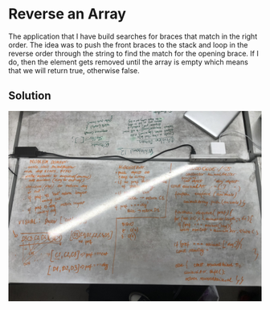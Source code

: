 # Reverse an Array
The application that I have build searches for braces that match in the right order. The idea was to push the front braces to the stack and loop in the reverse order through the string to find the match for the opening brace. If I do, then the element gets removed until the array is empty which means that we will return true, otherwise false.

## Solution
![multi-bracket-validation](assets/multi-bracket-validation.JPG)